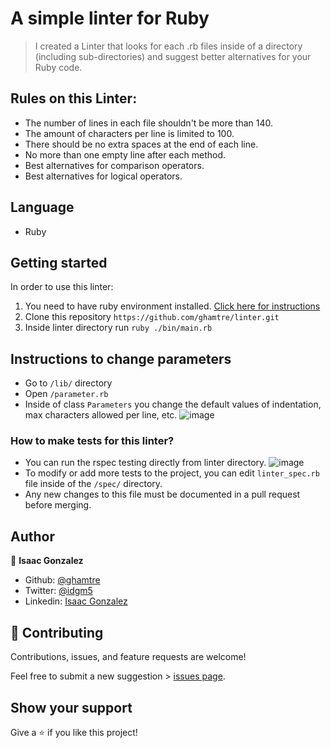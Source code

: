 # A simple linter for Ruby
> I created a Linter that looks for each .rb files inside of a directory (including sub-directories) and suggest better alternatives for your Ruby code.

## Rules on this Linter:
- The number of lines in each file shouldn't be more than 140.
- The amount of characters per line is limited to 100.
- There should be no extra spaces at the end of each line.
- No more than one empty line after each method.
- Best alternatives for comparison operators.
- Best alternatives for logical operators.

## Language
- Ruby

## Getting started
In order to use this linter:

1. You need to have ruby environment installed. [Click here for instructions](https://www.ruby-lang.org/en/documentation/installation/)
2. Clone this repository `https://github.com/ghamtre/linter.git`
3. Inside linter directory run `ruby ./bin/main.rb`

## Instructions to change parameters
- Go to `/lib/` directory
- Open `/parameter.rb`
- Inside of class `Parameters` you change the default values of indentation, max characters allowed per line, etc.
![image](https://i.imgur.com/M8GShls.png)

### How to make tests for this linter?
- You can run the rspec testing directly from linter directory.
![image](https://i.imgur.com/fv3U5Zx.png)
- To modify or add more tests to the project, you can edit ```linter_spec.rb``` file inside of the `/spec/` directory.
- Any new changes to this file must be documented in a pull request before merging.

## Author
👤 **Isaac Gonzalez**

- Github: [@ghamtre](https://github.com/ghamtre)
- Twitter: [@idgm5](https://twitter.com/idgm5)
- Linkedin: [Isaac Gonzalez](https://www.linkedin.com/in/isaacmunguia)

## 🤝 Contributing

Contributions, issues, and feature requests are welcome!

Feel free to submit a new suggestion > [issues page](issues/).

## Show your support

Give a ⭐️ if you like this project!

